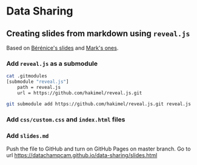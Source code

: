 # Data Sharing

## Creating slides from markdown using `reveal.js`

Based on [Bérénice's slides](https://github.com/bebatut-slides/backofen_lab_retreat_04_17) and [Mark's ones](https://github.com/datachampcam/data-formatting).

### Add `reveal.js` as a submodule

```bash
cat .gitmodules
[submodule "reveal.js"]
	path = reveal.js
	url = https://github.com/hakimel/reveal.js.git

git submodule add https://github.com/hakimel/reveal.js.git reveal.js
```

### Add `css/custom.css` and `index.html` files

### Add `slides.md`

Push the file to GitHub and turn on GitHub Pages on master branch.
Go to url https://datachampcam.github.io/data-sharing/slides.html
